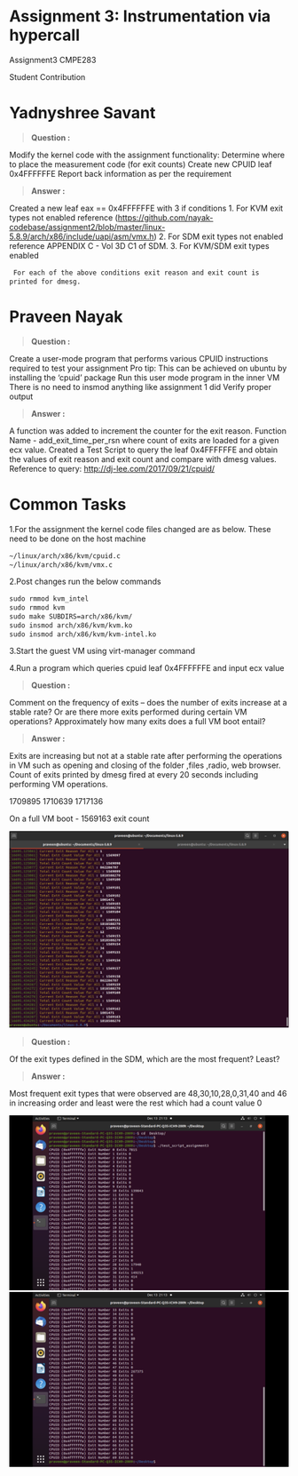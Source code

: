# Assignment 3: Instrumentation via hypercall
Assignment3 CMPE283

Student Contribution

Yadnyshree Savant
=================
> **Question :** 

Modify the kernel code with the assignment functionality:
Determine where to place the measurement code (for exit counts) 
Create new CPUID leaf 0x4FFFFFFE
Report back information as per the requirement

> **Answer :** 

Created a new leaf eax == 0x4FFFFFFE with 3 if conditions
	 1. For KVM exit types not enabled 
	 		reference (https://github.com/nayak-codebase/assignment2/blob/master/linux-5.8.9/arch/x86/include/uapi/asm/vmx.h)
	 2. For SDM exit types not enabled 
	 		reference APPENDIX C - Vol 3D C1 of SDM.
	 3. For KVM/SDM exit types enabled	
	 
	 For each of the above conditions exit reason and exit count is printed for dmesg.

Praveen Nayak
=============
> **Question :** 

Create a user-mode program that performs various CPUID instructions required to test your assignment
Pro tip: This can be achieved on ubuntu by installing the ‘cpuid’ package Run this user mode program in the inner VM
There is no need to insmod anything like assignment 1 did
Verify proper output

> **Answer :** 

 A function was added to increment the counter for the exit reason.
 Function Name - add_exit_time_per_rsn where count of exits are loaded for a given ecx value.
 Created a Test Script to query the leaf 0x4FFFFFFE and obtain the values of exit reason and exit count and compare with dmesg values.
 Reference to query: http://dj-lee.com/2017/09/21/cpuid/

Common Tasks
=============
1.For the assignment the kernel code files changed are as below. These need to be done on the host machine

	~/linux/arch/x86/kvm/cpuid.c
	~/linux/arch/x86/kvm/vmx.c

2.Post changes run the below commands

	sudo rmmod kvm_intel
	sudo rmmod kvm
	sudo make SUBDIRS=arch/x86/kvm/
	sudo insmod arch/x86/kvm/kvm.ko
	sudo insmod arch/x86/kvm/kvm-intel.ko
 
3.Start the guest VM using virt-manager command

4.Run a program which queries cpuid leaf 0x4FFFFFFE and input ecx value

> **Question :** 

Comment on the frequency of exits – does the number of exits increase at a stable rate? Or are there more exits performed during certain VM operations? Approximately how many exits does a full VM boot entail? 

> **Answer :** 

Exits are increasing but not at a stable rate after performing the operations in VM such as opening and closing of the folder ,files ,radio, web browser.
Count of exits printed by dmesg fired at every 20 seconds including performing VM operations.

1709895 
1710639 
1717136 

On a full VM boot - 1569163 exit count

![](images/Total_VM_EXIT_On_Boot-EPT1.png)


> **Question :** 

Of the exit types defined in the SDM, which are the most frequent? Least? 

> **Answer :** 

Most frequent exit types that were observed are 48,30,10,28,0,31,40 and 46 in increasing order and least were the rest which had a count value 0

![](images/Max_Exit_Occurences_1.png)
![](images/Max_Exit_Occurences_2.png)







